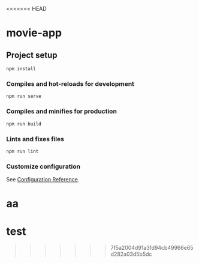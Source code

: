 <<<<<<< HEAD
# movie-app

## Project setup

```
npm install
```

### Compiles and hot-reloads for development

```
npm run serve
```

### Compiles and minifies for production

```
npm run build
```

### Lints and fixes files

```
npm run lint
```

### Customize configuration

See [Configuration Reference](https://cli.vuejs.org/config/).

aa
=======
# test
>>>>>>> 7f5a2004d91a3fd94cb49966e65d282a03d5b5dc
